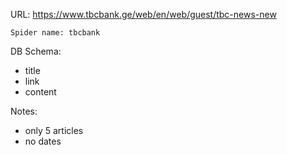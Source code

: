 URL: https://www.tbcbank.ge/web/en/web/guest/tbc-news-new

    Spider name: tbcbank

DB Schema:
- title
- link
- content

Notes:
 - only 5 articles
- no dates